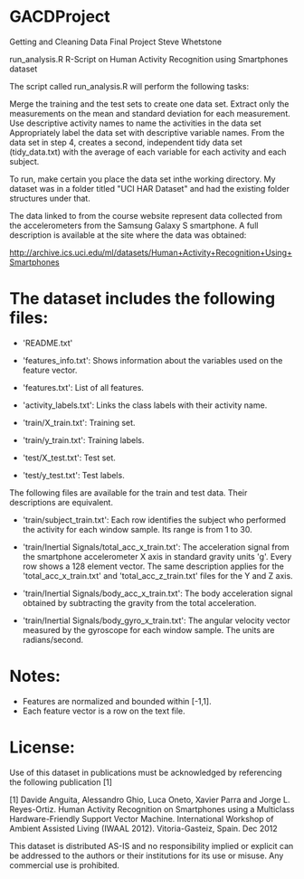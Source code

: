 # GACDProject
Getting and Cleaning Data Final Project
Steve Whetstone

run_analysis.R  R-Script on Human Activity Recognition using Smartphones dataset

The script called run_analysis.R will perform the following tasks:

Merge the training and the test sets to create one data set.
Extract only the measurements on the mean and standard deviation for each measurement.
Use descriptive activity names to name the activities in the data set
Appropriately label the data set with descriptive variable names.
From the data set in step 4, creates a second, independent tidy data set (tidy_data.txt)
with the average of each variable for each activity and each subject.

To run, make certain you place the data set inthe working directory.
My dataset was in a folder titled "UCI HAR Dataset" and had the existing folder structures
under that.

 The data linked to from the course website represent data collected from the 
 accelerometers from the Samsung Galaxy S smartphone. A full description is available at 
 the site where the data was obtained:

http://archive.ics.uci.edu/ml/datasets/Human+Activity+Recognition+Using+Smartphones

The dataset includes the following files:
=========================================

- 'README.txt'

- 'features_info.txt': Shows information about the variables used on the feature vector.

- 'features.txt': List of all features.

- 'activity_labels.txt': Links the class labels with their activity name.

- 'train/X_train.txt': Training set.

- 'train/y_train.txt': Training labels.

- 'test/X_test.txt': Test set.

- 'test/y_test.txt': Test labels.

The following files are available for the train and test data. Their descriptions are 
equivalent. 

- 'train/subject_train.txt': Each row identifies the subject who performed the activity 
for each window sample. Its range is from 1 to 30. 

- 'train/Inertial Signals/total_acc_x_train.txt': The acceleration signal from the 
smartphone accelerometer X axis in standard gravity units 'g'. Every row shows a 128 
element vector. The same description applies for the 'total_acc_x_train.txt' and 
'total_acc_z_train.txt' files for the Y and Z axis. 

- 'train/Inertial Signals/body_acc_x_train.txt': The body acceleration signal obtained by 
subtracting the gravity from the total acceleration. 

- 'train/Inertial Signals/body_gyro_x_train.txt': The angular velocity vector measured by 
the gyroscope for each window sample. The units are radians/second. 

Notes: 
======
- Features are normalized and bounded within [-1,1].
- Each feature vector is a row on the text file.

License:
========
Use of this dataset in publications must be acknowledged by referencing the following 
publication [1] 

[1] Davide Anguita, Alessandro Ghio, Luca Oneto, Xavier Parra and Jorge L. Reyes-Ortiz. 
Human Activity Recognition on Smartphones using a Multiclass Hardware-Friendly Support 
Vector Machine. International Workshop of Ambient Assisted Living (IWAAL 2012). 
Vitoria-Gasteiz, Spain. Dec 2012

This dataset is distributed AS-IS and no responsibility implied or explicit can be 
addressed to the authors or their institutions for its use or misuse. Any commercial use 
is prohibited.
